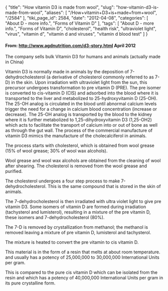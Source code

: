 {
    "title": "How vitamin D3 is made from wool",
    "slug": "how-vitamin-d3-is-made-from-wool",
    "aliases": [
        "/How+vitamin+D3+is+made+from+wool",
        "/2584"
    ],
    "tiki_page_id": 2584,
    "date": "2012-04-08",
    "categories": [
        "About D - more info.",
        "Forms of Vitamin D"
    ],
    "tags": [
        "About D - more info.",
        "Forms of Vitamin D",
        "cholesterol",
        "health risk",
        "ultraviolet light",
        "virus",
        "vitamin d",
        "vitamin d and viruses",
        "vitamin d blood test"
    ]
}


#### From: http://www.agdnutrition.com/d3-story.html  April 2012

The company sells bulk Vitamin D3 for humans and animals (actually made in China)

Vitamin D3 is normally made in animals by the deposition of 7-dehydrocholesterol (a derivative of cholesterol commonly referred to as 7-D) in the skin. Upon irradiation with ultraviolet light from the sun, this precursor undergoes transformation to pre vitamin D (PRE). The pre isomer is converted to cis-vitamin D (CIS) and adsorbed into the blood where it is transported to the liver and metabolized to 25-hydroxyvitamin D (25-OH). The 25-OH analog is circulated in the blood until abnormal calcium levels trigger the need for a change in calcium blood concentration (increase or decrease). The 25-OH analog is transported by the blood to the kidney where it is further metabolized to 1,25-dihydroxyvitamin D3 (1,25-OH2) which acts to facilitate the transport of calcium into or out of bone as well as through the gut wall. The process of the commercial manufacture of vitamin D3 mimics the manufacture of the cholecalciferol in animals. 

The process starts with cholesterol, which is obtained from wool grease (15% of wool grease; 30% of wool wax alcohols). 

Wool grease and wool wax alcohols are obtained from the cleaning of wool after shearing. The cholesterol is removed from the wool grease and purified. 

The cholesterol undergoes a four step process to make 7-dehydrocholesterol. This is the same compound that is stored in the skin of animals. 

The 7-dehydrocholesterol is then irradiated with ultra violet light to give pre vitamin D3. Some isomers of vitamin D are formed during irradiation (tachysterol and lumisterol), resulting in a mixture of the pre vitamin D, these isomers and 7-dehydrocholesterol (80%). 

The 7-D is removed by crystallization from methanol; the methanol is removed leaving a mixture of pre vitamin D, lumisterol and tachysterol. 

The mixture is heated to convert the pre vitamin to cis vitamin D. 

This material is in the form of a resin that melts at about room temperature. and usually has a potency of 25,000,000 to 30,000,000 International Units per gram. 

This is compared to the pure cis vitamin D which can be isolated from the resin and which has a potency of 40,000,000 International Units per gram in its pure crystalline form.